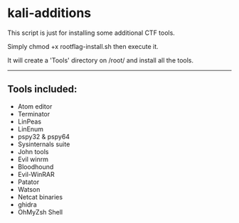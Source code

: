 # kali-additions
This script is just for installing some additional CTF tools.

Simply chmod +x rootflag-install.sh then execute it.

It will create a 'Tools' directory on /root/ and install all the tools.

---
## Tools included:

- Atom editor
- Terminator
- LinPeas
- LinEnum
- pspy32 & pspy64
- Sysinternals suite
- John tools
- Evil winrm
- Bloodhound
- Evil-WinRAR
- Patator
- Watson
- Netcat binaries
- ghidra
- OhMyZsh Shell
